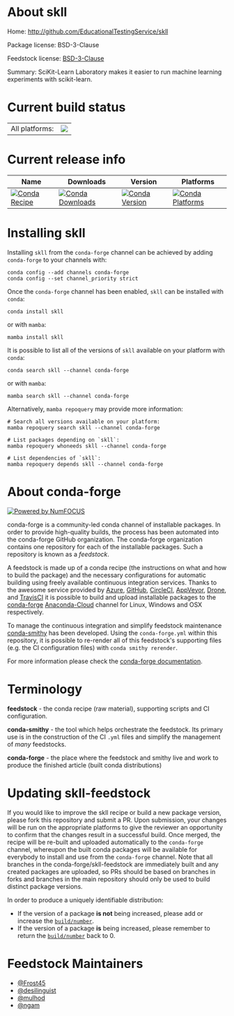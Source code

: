 About skll
==========

Home: http://github.com/EducationalTestingService/skll

Package license: BSD-3-Clause

Feedstock license: [BSD-3-Clause](https://github.com/conda-forge/skll-feedstock/blob/main/LICENSE.txt)

Summary: SciKit-Learn Laboratory makes it easier to run machine learning experiments with scikit-learn.

Current build status
====================


<table><tr><td>All platforms:</td>
    <td>
      <a href="https://dev.azure.com/conda-forge/feedstock-builds/_build/latest?definitionId=14673&branchName=main">
        <img src="https://dev.azure.com/conda-forge/feedstock-builds/_apis/build/status/skll-feedstock?branchName=main">
      </a>
    </td>
  </tr>
</table>

Current release info
====================

| Name | Downloads | Version | Platforms |
| --- | --- | --- | --- |
| [![Conda Recipe](https://img.shields.io/badge/recipe-skll-green.svg)](https://anaconda.org/conda-forge/skll) | [![Conda Downloads](https://img.shields.io/conda/dn/conda-forge/skll.svg)](https://anaconda.org/conda-forge/skll) | [![Conda Version](https://img.shields.io/conda/vn/conda-forge/skll.svg)](https://anaconda.org/conda-forge/skll) | [![Conda Platforms](https://img.shields.io/conda/pn/conda-forge/skll.svg)](https://anaconda.org/conda-forge/skll) |

Installing skll
===============

Installing `skll` from the `conda-forge` channel can be achieved by adding `conda-forge` to your channels with:

```
conda config --add channels conda-forge
conda config --set channel_priority strict
```

Once the `conda-forge` channel has been enabled, `skll` can be installed with `conda`:

```
conda install skll
```

or with `mamba`:

```
mamba install skll
```

It is possible to list all of the versions of `skll` available on your platform with `conda`:

```
conda search skll --channel conda-forge
```

or with `mamba`:

```
mamba search skll --channel conda-forge
```

Alternatively, `mamba repoquery` may provide more information:

```
# Search all versions available on your platform:
mamba repoquery search skll --channel conda-forge

# List packages depending on `skll`:
mamba repoquery whoneeds skll --channel conda-forge

# List dependencies of `skll`:
mamba repoquery depends skll --channel conda-forge
```


About conda-forge
=================

[![Powered by
NumFOCUS](https://img.shields.io/badge/powered%20by-NumFOCUS-orange.svg?style=flat&colorA=E1523D&colorB=007D8A)](https://numfocus.org)

conda-forge is a community-led conda channel of installable packages.
In order to provide high-quality builds, the process has been automated into the
conda-forge GitHub organization. The conda-forge organization contains one repository
for each of the installable packages. Such a repository is known as a *feedstock*.

A feedstock is made up of a conda recipe (the instructions on what and how to build
the package) and the necessary configurations for automatic building using freely
available continuous integration services. Thanks to the awesome service provided by
[Azure](https://azure.microsoft.com/en-us/services/devops/), [GitHub](https://github.com/),
[CircleCI](https://circleci.com/), [AppVeyor](https://www.appveyor.com/),
[Drone](https://cloud.drone.io/welcome), and [TravisCI](https://travis-ci.com/)
it is possible to build and upload installable packages to the
[conda-forge](https://anaconda.org/conda-forge) [Anaconda-Cloud](https://anaconda.org/)
channel for Linux, Windows and OSX respectively.

To manage the continuous integration and simplify feedstock maintenance
[conda-smithy](https://github.com/conda-forge/conda-smithy) has been developed.
Using the ``conda-forge.yml`` within this repository, it is possible to re-render all of
this feedstock's supporting files (e.g. the CI configuration files) with ``conda smithy rerender``.

For more information please check the [conda-forge documentation](https://conda-forge.org/docs/).

Terminology
===========

**feedstock** - the conda recipe (raw material), supporting scripts and CI configuration.

**conda-smithy** - the tool which helps orchestrate the feedstock.
                   Its primary use is in the construction of the CI ``.yml`` files
                   and simplify the management of *many* feedstocks.

**conda-forge** - the place where the feedstock and smithy live and work to
                  produce the finished article (built conda distributions)


Updating skll-feedstock
=======================

If you would like to improve the skll recipe or build a new
package version, please fork this repository and submit a PR. Upon submission,
your changes will be run on the appropriate platforms to give the reviewer an
opportunity to confirm that the changes result in a successful build. Once
merged, the recipe will be re-built and uploaded automatically to the
`conda-forge` channel, whereupon the built conda packages will be available for
everybody to install and use from the `conda-forge` channel.
Note that all branches in the conda-forge/skll-feedstock are
immediately built and any created packages are uploaded, so PRs should be based
on branches in forks and branches in the main repository should only be used to
build distinct package versions.

In order to produce a uniquely identifiable distribution:
 * If the version of a package **is not** being increased, please add or increase
   the [``build/number``](https://docs.conda.io/projects/conda-build/en/latest/resources/define-metadata.html#build-number-and-string).
 * If the version of a package **is** being increased, please remember to return
   the [``build/number``](https://docs.conda.io/projects/conda-build/en/latest/resources/define-metadata.html#build-number-and-string)
   back to 0.

Feedstock Maintainers
=====================

* [@Frost45](https://github.com/Frost45/)
* [@desilinguist](https://github.com/desilinguist/)
* [@mulhod](https://github.com/mulhod/)
* [@ngam](https://github.com/ngam/)

